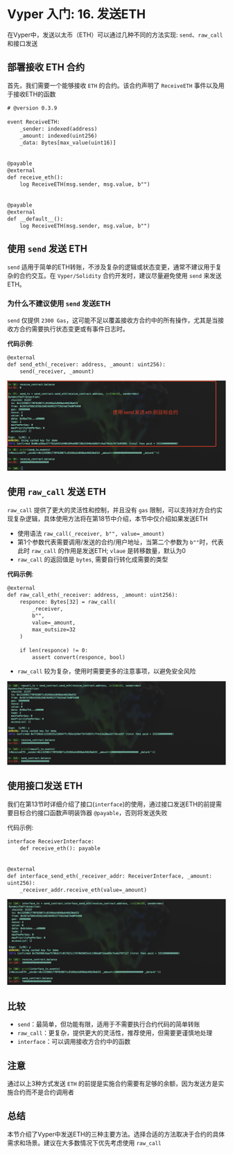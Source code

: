 # Vyper 入门: 16. 发送ETH
在Vyper中，发送以太币（ETH）可以通过几种不同的方法实现: `send`、`raw_call` 和接口发送


## 部署接收 ETH 合约
首先，我们需要一个能够接收 `ETH` 的合约。该合约声明了 `ReceiveETH` 事件以及用于接收ETH的函数

```
# @version 0.3.9

event ReceiveETH:
    _sender: indexed(address)
    _amount: indexed(uint256)
    _data: Bytes[max_value(uint16)]


@payable
@external
def receive_eth():
    log ReceiveETH(msg.sender, msg.value, b"")


@payable
@external
def __default__():
    log ReceiveETH(msg.sender, msg.value, b"")

```


## 使用 `send` 发送 ETH
`send` 适用于简单的ETH转账，不涉及复杂的逻辑或状态变更，通常不建议用于复杂的合约交互。在 `Vyper/Solidity` 合约开发时，建议尽量避免使用 `send` 来发送ETH。


### 为什么不建议使用 `send` 发送ETH
`send` 仅提供 `2300 Gas`，这可能不足以覆盖接收方合约中的所有操作，尤其是当接收方合约需要执行状态变更或有事件日志时。


**代码示例**:

```
@external
def send_eth(_receiver: address, _amount: uint256):
    send(_receiver, _amount)
```
![send](./image/send.png)


## 使用 `raw_call` 发送 ETH
`raw_call` 提供了更大的灵活性和控制，并且没有 `gas` 限制，可以支持对方合约实现复杂逻辑，具体使用方法将在第18节中介绍，本节中仅介绍如果发送ETH
- 使用语法 `raw_call(_receiver, b"", value=_amount)` 
- 第1个参数代表需要调用/发送的合约/用户地址，当第二个参数为 `b""`时，代表此时 `raw_call` 的作用是发送ETH; `vlaue` 是转移数量，默认为0
- `raw_call` 的返回值是 `bytes`, 需要自行转化成需要的类型


**代码示例**:

```
@external
def raw_call_eth(_receiver: address, _amount: uint256):
    responce: Bytes[32] = raw_call(
        _receiver, 
        b"", 
        value=_amount, 
        max_outsize=32
    )

    if len(responce) != 0:
        assert convert(responce, bool)
```

- `raw_call` 较为复杂，使用时需要更多的注意事项，以避免安全风险

![rawcall](./image/rawcall.png)


## 使用接口发送 ETH
我们在第13节时详细介绍了接口(`interface`)的使用，通过接口发送ETH的前提需要目标合约接口函数声明装饰器 `@payable`，否则将发送失败

代码示例:

```
interface ReceiverInterface:
    def receive_eth(): payable


@external
def interface_send_eth(_receiver_addr: ReceiverInterface, _amount: uint256):
    _receiver_addr.receive_eth(value=_amount)

```

![interfaceSend](./image/interfaceSend.png)


## 比较
- `send`：最简单，但功能有限，适用于不需要执行合约代码的简单转账
- `raw_call`：更复杂，提供更大的灵活性，推荐使用，但需要更谨慎地处理
- `interface`：可以调用接收方合约中的函数


## 注意
通过以上3种方式发送 `ETH` 的前提是实施合约需要有足够的余额，因为发送方是实施合约而不是合约调用者


## 总结
本节介绍了Vyper中发送ETH的三种主要方法。选择合适的方法取决于合约的具体需求和场景。建议在大多数情况下优先考虑使用 `raw_call`